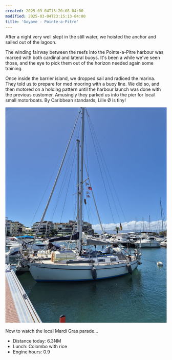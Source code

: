 ```yaml
---
created: 2025-03-04T13:20:08-04:00
modified: 2025-03-04T23:15:13-04:00
title: 'Goyave - Pointe-a-Pitre'
---
```


After a night very well slept in the still water, we hoisted the anchor and sailed out of the lagoon.

The winding fairway between the reefs into the Pointe-a-Pitre harbour was marked with both cardinal and lateral buoys. It's been a while we've seen those, and the eye to pick them out of the horizon needed again some training.

Once inside the barrier island, we dropped sail and radioed the marina. They told us to prepare for med mooring with a buoy line. We did so, and then motored on a holding pattern until the harbour launch was done with the previous customer. Amusingly they parked us into the pier for local small motorboats. By Caribbean standards, Lille Ø is tiny!

![Image](../2025/3e414f0764d15ed770c46f18346a2f9a.jpg) 

Now to watch the local Mardi Gras parade...

* Distance today: 6.3NM
* Lunch: Colombo with rice
* Engine hours: 0.9
